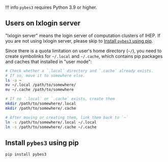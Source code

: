 !!! info
    `pybes3` requires Python 3.9 or higher.

## Users on lxlogin server

"lxlogin server" means the login server of computation clusters of IHEP. If you are not using lxlogin server, please skip to [Install `pybes3` using pip](#install-pybes3-using-pip).

Since there is a quota limitation on user's home directory (`~/`), you need to create symbolinks for `~/.local` and `~/.cache`, which contains pip packages and caches that installed in "user mode":

```bash
# Check whether a `.local` directory and `.cache` already exists.
# If so, move it to somewhere else.
ls -a ~
mv ~/.local /path/to/somewhere/
mv ~/.cache /path/to/somewhere

# If no `.local` or `.cache` exists, create them
mkdir /path/to/somewhere/.local
mkdir /path/to/somewhere/.cache

# After moving or creating them, link them back to `~`
ln -s /path/to/somewhere/.local ~/.local
ln -s /path/to/somewhere/.cache ~/.cache
```

## Install `pybes3` using pip

```bash
pip install pybes3
```
